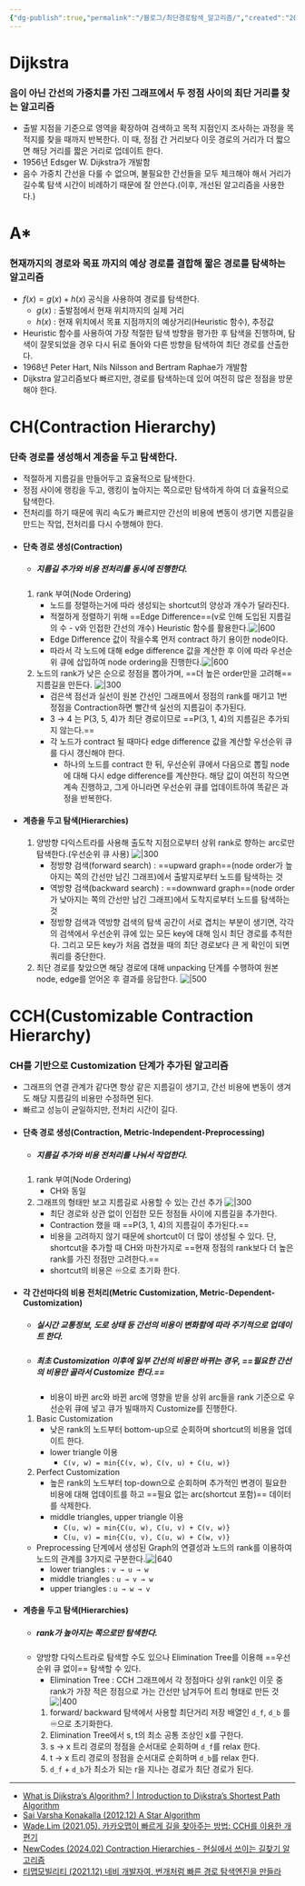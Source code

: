 ```yaml
---
{"dg-publish":true,"permalink":"/블로그/최단경로탐색_알고리즘/","created":"2024-09-20T13:39:01.289+09:00"}
---
```


# Dijkstra 
### 음이 아닌 간선의 가중치를 가진 그래프에서 두 정점 사이의 최단 거리를 찾는 알고리즘
- 출발 지점을 기준으로 영역을 확장하여 검색하고 목적 지점인지 조사하는 과정을 목적지를 찾을 때까지 반복한다. 이 때, 정점 간 거리보다 이웃 경로의 거리가 더 짧으면 해당 거리를 짧은 거리로 업데이트 한다.
- 1956년 Edsger W. Dijkstra가 개발함
- 음수 가중치 간선을 다룰 수 없으며, 불필요한 간선들을 모두 체크해야 해서 거리가 길수록 탐색 시간이 비례하기 때문에 잘 안쓴다.(이후, 개선된 알고리즘을 사용한다.)
# A*
### 현재까지의 경로와 목표 까지의 예상 경로를 결합해 짧은 경로를 탐색하는 알고리즘
- $f(x) = g(x) + h(x)$ 공식을 사용하여 경로를 탐색한다.
	- $g(x)$ : 출발점에서 현재 위치까지의 실제 거리
	- $h(x)$ : 현재 위치에서 목표 지점까지의 예상거리(Heuristic 함수), 추정값
- Heuristic 함수를 사용하여 가장 적절한 탐색 방향을 평가한 후 탐색을 진행하며, 탐색이 잘못되었을 경우 다시 뒤로 돌아와 다른 방향을 탐색하여 최단 경로를 산출한다.
- 1968년 Peter Hart, Nils Nilsson and Bertram Raphae가 개발함
- Dijkstra 알고리즘보다 빠르지만, 경로를 탐색하는데 있어 여전히 많은 정점을 방문해야 한다.
# CH(Contraction Hierarchy)
### 단축 경로를 생성해서 계층을 두고 탐색한다.
- 적절하게 지름길을 만들어두고 효율적으로 탐색한다.
- 정점 사이에 랭킹을 두고, 랭킹이 높아지는 쪽으로만 탐색하게 하여 더 효율적으로 탐색한다.
- 전처리를 하기 때문에 쿼리 속도가 빠르지만 간선의 비용에 변동이 생기면 지름길을 만드는 작업, 전처리를 다시 수행해야 한다.
- #### 단축 경로 생성(Contraction)
	- ##### 지름길 추가와 비용 전처리를 동시에 진행한다.
	1. rank 부여(Node Ordering)
		- 노드를 정렬하는거에 따라 생성되는 shortcut의 양상과 개수가 달라진다.
		- 적절하게 정렬하기 위해 ==Edge Difference==(v로 인해 도입된 지름길의 수 - v와 인접한 간선의 개수) Heuristic 함수를 활용한다.![|600](https://i.imgur.com/Fl8PNdw.png)
		- Edge Difference 값이 작을수록 먼저 contract 하기 용이한 node이다.
		- 따라서 각 노드에 대해 edge difference 값을 계산한 후 이에 따라 우선순위 큐에 삽입하여 node ordering을 진행한다.![|600](https://i.imgur.com/TyMgUtY.png)
	2. 노드의 rank가 낮은 순으로 정점을 뽑아가며, ==더 높은 order만을 고려해== 지름길을 만든다.
		![|300](https://i.imgur.com/UhUsLr6.png)
		- 검은색 점선과 실선이 원본 간선인 그래프에서 정점의 rank를 매기고 1번 정점을 Contraction하면 빨간색 실선의 지름길이 추가된다.
		- 3 → 4 는 P(3, 5, 4)가 최단 경로이므로 ==P(3, 1, 4)의 지름길은 추가되지 않는다.==
		- 각 노드가 contract 될 때마다 edge difference 값을 계산할 우선순위 큐를 다시 갱신해야 한다.
			- 하나의 노드를 contract 한 뒤, 우선순위 큐에서 다음으로 뽑힐 node에 대해 다시 edge difference를 계산한다. 해당 값이 여전히 작으면 계속 진행하고, 그게 아니라면 우선순위 큐를 업데이트하여 똑같은 과정을 반복한다.
- #### 계층을 두고 탐색(Hierarchies)
	1. 양방향 다익스트라를 사용해 출도착 지점으로부터 상위 rank로 향하는 arc로만 탐색한다.(우선순위 큐 사용)
		![|300](https://i.imgur.com/xz2qLGY.png)
		- 정방향 검색(forward search) : ==upward graph==(node order가 높아지는 쪽의 간선만 남긴 그래프)에서 출발지로부터 노드를 탐색하는 것
		- 역방향 검색(backward search) : ==downward graph==(node order가 낮아지는 쪽의 간선만 남긴 그래프)에서 도착지로부터 노드를 탐색하는 것
		-  정방향 검색과 역방향 검색의 탐색 공간이 서로 겹치는 부분이 생기면, 각각의 검색에서 우선순위 큐에 있는 모든 key에 대해 임시 최단 경로를 추적한다. 그리고 모든 key가 처음 겹쳤을 때의 최단 경로보다 큰 게 확인이 되면 쿼리를 중단한다.
	2. 최단 경로를 찾았으면 해당 경로에 대해 unpacking 단계를 수행하여 원본 node, edge를 얻어온 후 결과를 응답한다.
		![|500](https://i.imgur.com/4gQMpn8.png)
# CCH(Customizable Contraction Hierarchy)
### CH를 기반으로 Customization 단계가 추가된 알고리즘
- 그래프의 연결 관계가 같다면 항상 같은 지름길이 생기고, 간선 비용에 변동이 생겨도 해당 지름길의 비용만 수정하면 된다.
- 빠르고 성능이 균일하지만, 전처리 시간이 길다.
- #### 단축 경로 생성(Contraction, Metric-Independent-Preprocessing)
	- ##### 지름길 추가와 비용 전처리를 나눠서 작업한다.
	1. rank 부여(Node Ordering)
		- CH와 동일
	2. 그래프의 형태만 보고 지름길로 사용할 수 있는 간선 추가
		![|300](https://i.imgur.com/NLHIWbn.png)
		- 최단 경로와 상관 없이 인접한 모든 정점들 사이에 지름길을 추가한다.
		- Contraction 했을 때 ==P(3, 1, 4)의 지름길이 추가된다.==
		- 비용을 고려하지 않기 때문에 shortcut이 더 많이 생성될 수 있다. 단, shortcut을 추가할 때 CH와 마찬가지로 ==현재 정점의 rank보다 더 높은 rank를 가진 정점만 고려한다.==
		- shortcut의 비용은 ♾️으로 초기화 한다.
- #### 각 간선마다의 비용 전처리(Metric Customization, Metric-Dependent-Customization)
	- ##### 실시간 교통정보, 도로 상태 등 간선의 비용이 변화함에 따라 주기적으로 업데이트 한다.
	- ##### 최초 Customization 이후에 일부 간선의 비용만 바뀌는 경우, ==필요한 간선의 비용만 골라서 Customize 한다.==
		- 비용이 바뀐 arc와 바뀐 arc에 영향을 받을 상위 arc들을 rank 기준으로 우선순위 큐에 넣고 큐가 빌때까지 Customize를 진행한다.
	1. Basic Customization
		- 낮은 rank의 노드부터 bottom-up으로 순회하며 shortcut의 비용을 업데이트 한다.
		- lower triangle 이용 
			- `C(v, w) = min{C(v, w), C(v, u) + C(u, w)}`
	2. Perfect Customization
		- 높은 rank의 노드부터 top-down으로 순회하며 추가적인 변경이 필요한 비용에 대해 업데이트를 하고 ==필요 없는 arc(shortcut 포함)== 데이터를 삭제한다.
		- middle triangles, upper triangle 이용
			- `C(u, w) = min{C(u, w), C(u, v) + C(v, w)}`
			- `C(u, v) = min{C(u, v), C(u, w) + C(w, v)}` 
	- Preprocessing 단계에서 생성된 Graph의 연결성과 노드의 rank를 이용하여 노드의 관계를 3가지로 구분한다.![|640](https://i.imgur.com/Lm7v50i.png)
		- lower triangles : `v → u → w`
		- middle triangles : `u → v → w`
		- upper triangles : `u → w → v`
- #### 계층을 두고 탐색(Hierarchies)
	- ##### rank가 높아지는 쪽으로만 탐색한다.
	- 양방향 다익스트라로 탐색할 수도 있으나 Elimination Tree를 이용해 ==우선순위 큐 없이== 탐색할 수 있다.
		- Elimination Tree : CCH 그래프에서 각 정점마다 상위 rank인 이웃 중 rank가 가장 적은 정점으로 가는 간선만 남겨두어 트리 형태로 만든 것
		  ![|400](https://i.imgur.com/hO7F6xr.png)
		1. forward/ backward 탐색에서 사용할 최단거리 저장 배열인 `d_f`, `d_b` 를 ♾️으로 초기화한다.
		2. Elimination Tree에서 s, t의 최소 공통 조상인 x를 구한다.
		3. s → x 트리 경로의 정점을 순서대로 순회하며 `d_f`를 relax 한다.
		4. t → x 트리 경로의 정점을 순서대로 순회하며 `d_b`를 relax 한다.
		5. `d_f` + `d_b`가 최소가 되는 r을 지나는 경로가 최단 경로가 된다.
---
- [What is Dijkstra’s Algorithm? | Introduction to Dijkstra’s Shortest Path Algorithm](https://www.geeksforgeeks.org/introduction-to-dijkstras-shortest-path-algorithm/)
- [Sai Varsha Konakalla (2012.12) A Star Algorithm](https://cs.indstate.edu/~skonakalla/paper.pdf)
- [Wade.Lim (2021.05). 카카오맵이 빠르게 길을 찾아주는 방법: CCH를 이용한 개편기](https://tech.kakao.com/2021/05/10/kakaomap-cch/)
- [NewCodes (2024.02) Contraction Hierarchies - 현실에서 쓰이는 길찾기 알고리즘](https://newcodes.tistory.com/entry/Contraction-Hierarchies-%ED%98%84%EC%8B%A4%EC%97%90%EC%84%9C-%EC%93%B0%EC%9D%B4%EB%8A%94-%EA%B8%B8%EC%B0%BE%EA%B8%B0-%EC%95%8C%EA%B3%A0%EB%A6%AC%EC%A6%98)
- [티맵모빌리티 (2021.12) 네비 개발자여, 번개처럼 빠른 경로 탐색엔진을 만들라](https://brunch.co.kr/@tmapmobility/3)
